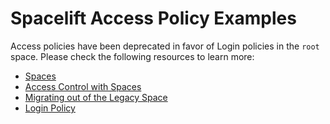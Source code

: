 # Spacelift Access Policy Examples

Access policies have been deprecated in favor of Login policies in the `root` space. Please check the following resources to learn more:

- [Spaces](https://docs.spacelift.io/concepts/spaces/)
- [Access Control with Spaces](https://docs.spacelift.io/concepts/spaces/access-control)
- [Migrating out of the Legacy Space](https://docs.spacelift.io/concepts/spaces/migrating-out-of-the-legacy-space)
- [Login Policy](https://docs.spacelift.io/concepts/policy/login-policy)
